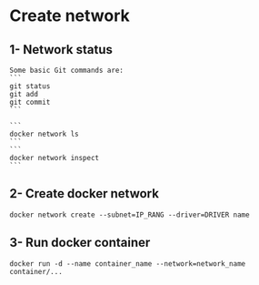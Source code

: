 # Create network

## 1- Network status
	
	Some basic Git commands are:
	```
	git status
	git add
	git commit
	```

	```
	docker network ls
	```
	```
	docker network inspect
	```

## 2- Create docker network
	
	docker network create --subnet=IP_RANG --driver=DRIVER name

## 3- Run docker container

	docker run -d --name container_name --network=network_name container/... 


